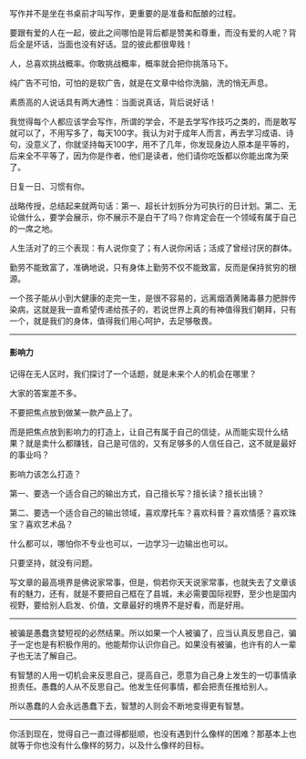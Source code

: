 写作并不是坐在书桌前才叫写作，更重要的是准备和酝酿的过程。

要跟有爱的人在一起，彼此之间哪怕是背后都是赞美和尊重，而没有爱的人呢？背后全是坏话，当面也没有好话。显的彼此都很卑贱！

人，总喜欢挑战概率。你敢挑战概率，概率就会把你挑落马下。

纯广告不可怕，可怕的是软广告，就是在文章中给你洗脑，洗的悄无声息。

素质高的人说话具有两大通性：当面说真话，背后说好话！

我觉得每个人都应该学会写作，所谓的学会，不是去学写作技巧之类的，而是敢写就可以了，不用写多了，每天100字。我认为对于成年人而言，再去学习成语、诗句，没意义了，你就坚持每天100字，用不了几年，你发现身边人原本是平等的，后来全不平等了，因为你是作者，他们是读者，他们请你吃饭都以你能出席为荣了。

日复一日、习惯有你。

战略传授，总结起来就两句话：第一、超长计划拆分为可执行的日计划。第二、无论做什么，要学会展示，你不展示不是白干了吗？你肯定会在一个领域有属于自己的一席之地。

人生活对了的三个表现：有人说你变了；有人说你闲话；活成了曾经讨厌的群体。

勤劳不能致富了，准确地说，只有身体上勤劳不仅不能致富，反而是保持贫穷的根源。

一个孩子能从小到大健康的走完一生，是很不容易的，远离烟酒黄赌毒暴力肥胖传染病，这就是我一直希望传递给孩子的，若说世界上真的有神值得我们朝拜，只有一个，就是我们的身体，值得我们用心呵护，去足够敬畏。

---
#### 影响力

记得在无人区时，我们探讨了一个话题，就是未来个人的机会在哪里？

大家的答案差不多。

不要把焦点放到做某一款产品上了。

而是把焦点放到影响力的打造上，让自己有属于自己的信徒，从而能实现什么结果？就是卖什么都赚钱，自己是可信的，又有足够多的人信任自己，这不就是最好的事业吗？

影响力该怎么打造？

第一、要选一个适合自己的输出方式，自己擅长写？擅长读？擅长出镜？

第二、要选一个适合自己的输出领域，喜欢摩托车？喜欢科普？喜欢情感？喜欢珠宝？喜欢艺术品？

什么都可以，哪怕你不专业也可以，一边学习一边输出也可以。

只要坚持，就没有问题。


写文章的最高境界是佛说家常事，但是，倘若你天天说家常事，也就失去了文章该有的魅力，还有，就是不要把自己框在了县城，未必需要国际视野，至少也是国内视野，要给别人启发、价值，文章最好的境界不是好看，而是好用。

---

被骗是愚蠢贪婪短视的必然结果。所以如果一个人被骗了，应当认真反思自己，骗子一定也是有积极作用的。他能帮你认识你自己。如果没有被骗，也许有的人一辈子也无法了解自己。

有智慧的人用一切机会来反思自己，提高自己，愿意为自己身上发生的一切事情承担责任。愚蠢的人从不反思自己。他发生任何事情，都会把责任推给别人。

所以愚蠢的人会永远愚蠢下去，智慧的人则会不断地变得更有智慧。

---

你活到现在，觉得自己一直过得都挺顺，也没有遇到什么像样的困难？那基本上也就等于你也没有什么像样的努力，以及什么像样的目标。

